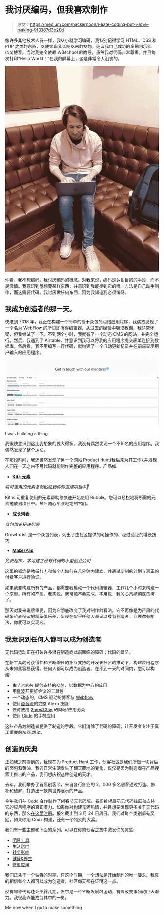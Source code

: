 # 我讨厌编码，但我喜欢制作

> 原文：<https://medium.com/hackernoon/i-hate-coding-but-i-love-making-9f3387d3b20d>

像许多其他技术人员一样，我从小就学习编码，我特别记得学习 HTML、CSS 和 PHP 之类的东西，以便实现我长期以来的梦想，运营我自己成功的企鹅俱乐部(rip)博客。当时我完全依赖 W3school 的教导，虽然我对代码非常尊重，并且每次打印“Hello World！”在我的屏幕上，这是非常令人沮丧的。

![](img/d60dd78db55aba10880dafaedbe8eff6.png)

你看，我不想编码。我讨厌编码的概念。对我来说，编码是达到目的的手段，而不是激情。我意识到我想要某样东西，并意识到我能得到它的唯一方法是自己动手制作，而这需要代码。我讨厌做任何东西，因为我知道我必须编码。

## 我成为创造者的那一天。

快进到 2018 年，我正在构建一个简单的基于众包的网络应用程序，我偶然发现了一个名为 WebFlow 的所见即所得编辑器，从过去的经验中吸取教训，我非常怀疑，但我尝试了一下。不到两个小时，我就有了一个动态 CMS 的网站，并完全运行。然后，我遇到了 Airtable，并意识到我可以将我的应用程序提交表单连接到数据库，然后看，我不用编写一行代码，就构建了一个自动更新记录并在前端显示用户输入的应用程序。

![](img/46fea36a1c6d42e88ee0ce62c5e8b6b5.png)

I was building a thing

我很快意识到这比我想象的要大得多。我没有偶然发现一个不知名的应用程序。我偶然发现了整个运动。

在那段时间，我还偶然发现了另一个网站 Product Hunt(我后来为其工作),并发现人们在一天之内不用代码就能制作完整的应用程序。产品如:

*   [**Kith 元素**](https://www.producthunt.com/posts/kith-elements)

*将可重用的元素复制粘贴到你的泡泡项目中🚧*

Kiths 可重复使用的元素帮助您快速开始使用 Bubble。您可以轻松地将所需的元素拖放到项目中。然后随心所欲地定制它们。

*   [**成长列表**](https://www.producthunt.com/posts/growthlist-2)

*众包增长秘诀列表*

GrowthList 是一个众包列表，列出了由社区提供的可操作的、经过验证的增长技巧

*   [**MakerPad**](https://www.producthunt.com/posts/makerpad)

*免费程序，学习建立没有代码的小型创业公司*

这里的概念是教任何人和每个人如何在几分钟内建立，并通过定制的计划与真正的付费客户进行验证。

如果我要构建所有的产品，都需要我启动一个代码编辑器，工作几个小时来构建一个原型。所有的产品，老实说，我可能不会完成。不用说，我的心灵被彻底击垮了。

那天对我来说很重要，因为它彻底改变了我对制作的看法。它不再像是为严肃的代码争论者保留的精英俱乐部，但现在似乎任何人都可以成为创造者，只要你有想法，你就可以实现它。

## 我意识到任何人都可以成为创造者

无代码运动正在打破许多潜在制造商此前面临的障碍；代码的壁垒。

在新工具的可获得性和不断增长的相互支持的开发者社区的推动下，构建应用程序从未如此容易获得。任何人都可以成为创造者。在不到一天的时间内，您可以构建:

*   由 [Airtable](https://www.google.com/aclk?sa=l&ai=DChcSEwih3PDPxI7hAhUKnO0KHcweDsEYABAAGgJkZw&sig=AOD64_2MRq3e2lpBXIImyBD5-n9WDyFMVA&q=&ved=2ahUKEwirzezPxI7hAhUEUBUIHYt4BMAQ0Qx6BAgMEAE&adurl=) 提供支持的众包、以数据为中心的应用
*   用[尾波](https://coda.io/welcome)开更好会议的工具包
*   一个动态的，CMS 驱动的博客与 [Webflow](https://webflow.com)
*   使用[语音流](https://www.getvoiceflow.com/?ref=producthunt)的完整 Alexa 技能
*   任何使用 [Sheet2Site](https://www.sheet2site.com/) 的网站/应用分类
*   使用 [Glide](http://glideapps.com) 的手机应用

这些产品为制造者提供了制造的手段。它们消除了代码的障碍，让开发者专注于真正重要的东西:想法。

## 创造的庆典

正如我之前提到的，我现在为 Product Hunt 工作，创客社区是我们所做一切背后的面包和黄油。我的日常生活发生了翻天覆地的变化，仅仅是因为制造商在产品搜索上推出的产品，我们想庆祝这种创造的天才。

去年，我们举办了首届创客节，来自各行各业的 2，000 多名创客通过打造、修补和破解，打造出一款向世界展示的产品。

今年我们与 [Coda](http://coda.io/) 合作制作了创客节无代码版。我们希望展示无代码社区和支持它的应用程序的真正潜力。如果你对构建充满热情，并且想要发现更多关于无代码的东西，那么[在这里注册](https://producthunt.com/makers-festival-2019)。报名截止到 3 月 24 日周日。我们对每个类别都有奖励，如果你用 Coda 构建，还有一个特别的大奖。

我们有一些主题和下面的系列，可以在你的创客之旅中激发你的灵感:

*   [团队工具](https://www.producthunt.com/@aaronoleary/collections/tools-for-teams)
*   [生活窍门](https://www.producthunt.com/@aaronoleary/collections/life-hacks)
*   [社会影响](https://www.producthunt.com/@aaronoleary/collections/social-impact-1)
*   [健康&养生](https://www.producthunt.com/@aaronoleary/collections/health-and-wellness)
*   [微型应用](https://www.producthunt.com/@aaronoleary/collections/tiny-apps)

我们正处于一个独特的时期，在这个时期，一个想法是开始制作的唯一要求。我真的相信每个人都可以成为创造者，社区每天都在证明这一点。

没有哪种代码还处于婴儿期，但它是一种不断发展的运动，有着改变事物的巨大潜力。我很高兴能成为其中的一员。

Me now when I go to make something